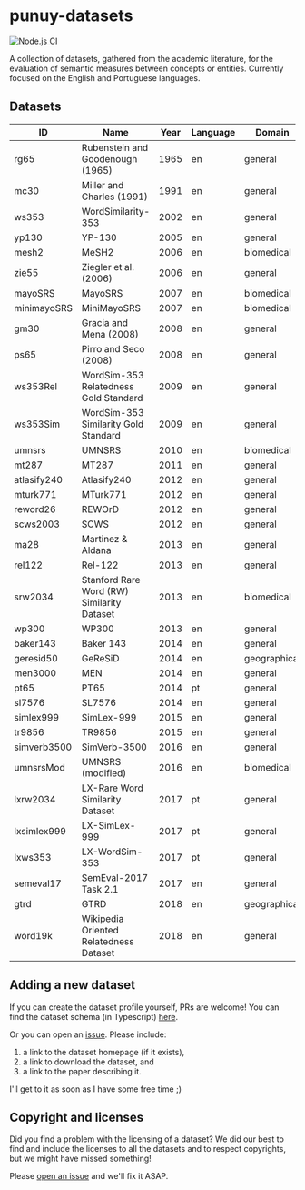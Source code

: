 # punuy-datasets

[![Node.js CI](https://github.com/andrefs/punuy-datasets/actions/workflows/node.js.yml/badge.svg)](https://github.com/andrefs/punuy-datasets/actions/workflows/node.js.yml)

A collection of datasets, gathered from the academic literature, for the evaluation of semantic measures between concepts or entities. Currently focused on the English and Portuguese languages.

## Datasets

<!-- datasets-section-start -->
<!-- Automatically generated by ./src/scripts/update-readme.ts -->

| ID          | Name                                       | Year | Language | Domain       | Sim/Rel | Reference                                                                                                                        | Website                                                                                                                                                |
| ----------- | ------------------------------------------ | ---- | -------- | ------------ | ------- | -------------------------------------------------------------------------------------------------------------------------------- | ------------------------------------------------------------------------------------------------------------------------------------------------------ |
| rg65        | Rubenstein and Goodenough (1965)           | 1965 | en       | general      | sim     | [link](https://dl.acm.org/doi/pdf/10.1145/365628.365657)                                                                         | [link](https://dl.acm.org/doi/pdf/10.1145/365628.365657)                                                                                               |
| mc30        | Miller and Charles (1991)                  | 1991 | en       | general      | sim     | [link](https://sci-hub.se/https://doi.org/10.1080/01690969108406936)                                                             |                                                                                                                                                        |
| ws353       | WordSimilarity-353                         | 2002 | en       | general      | sim     | [link](https://www.cs.tau.ac.il/~ruppin/p116-finkelstein.pdf)                                                                    | [link](https://www.cs.technion.ac.il/~gabr/resources/data/wordsim353/)                                                                                 |
| yp130       | YP-130                                     | 2005 | en       | general      | sim     | [link](http://david.wardpowers.info/Research/AI/papers/200601-GWC-VerbSimWN.pdf)                                                 |                                                                                                                                                        |
| mesh2       | MeSH2                                      | 2006 | en       | biomedical   | sim     | [link](https://users.uop.gr/~praftop/papers/pdf/wms06-PVHR.pdf)                                                                  | [link](https://www.intelligence.tuc.gr/similarity/datasets.php)                                                                                        |
| zie55       | Ziegler et al. (2006)                      | 2006 | en       | general      | rel     | [link](https://web.archive.org/web/20070824183036id_/http://www.informatik.uni-freiburg.de/~ksimon/papers/CIKM-06-Proximity.pdf) |                                                                                                                                                        |
| mayoSRS     | MayoSRS                                    | 2007 | en       | biomedical   | rel     | [link](https://www.sciencedirect.com/science/article/pii/S1532046406000645?via%3Dihub)                                           | [link](https://conservancy.umn.edu/handle/11299/196265)                                                                                                |
| minimayoSRS | MiniMayoSRS                                | 2007 | en       | biomedical   | rel     | [link](https://www.sciencedirect.com/science/article/pii/S1532046406000645?via%3Dihub)                                           | [link](https://conservancy.umn.edu/handle/11299/196265)                                                                                                |
| gm30        | Gracia and Mena (2008)                     | 2008 | en       | general      | rel     | [link](https://oa.upm.es/6549/1/Web-based_Measure.pdf)                                                                           |                                                                                                                                                        |
| ps65        | Pirro and Seco (2008)                      | 2008 | en       | general      | sim     | [link](https://dl.acm.org/doi/abs/10.1007/978-3-540-88873-4_25)                                                                  |                                                                                                                                                        |
| ws353Rel    | WordSim-353 Relatedness Gold Standard      | 2009 | en       | general      | rel     | [link](https://aclanthology.org/N09-1003.pdf)                                                                                    | [link](http://alfonseca.org/eng/research/wordsim353.html)                                                                                              |
| ws353Sim    | WordSim-353 Similarity Gold Standard       | 2009 | en       | general      | sim     | [link](https://aclanthology.org/N09-1003.pdf)                                                                                    | [link](http://alfonseca.org/eng/research/wordsim353.html)                                                                                              |
| umnsrs      | UMNSRS                                     | 2010 | en       | biomedical   | rel/sim | [link](https://www.ncbi.nlm.nih.gov/pmc/articles/PMC3041430/pdf/amia-2010_sympproc_0572.pdf)                                     | [link](https://conservancy.umn.edu/handle/11299/196265)                                                                                                |
| mt287       | MT287                                      | 2011 | en       | general      | rel     | [link](http://www.kiraradinsky.com/files/Radinsky-TemporalSemantics.pdf)                                                         | [link](http://www.kiraradinsky.com/Datasets.html)                                                                                                      |
| atlasify240 | Atlasify240                                | 2012 | en       | general      | rel     | [link](https://www.brenthecht.com/papers/bhecht_sigir2012_ExpSpatialization_SRplusE.pdf)                                         | [link](https://users.cs.northwestern.edu/~ddowney/data_code.html)                                                                                      |
| mturk771    | MTurk771                                   | 2012 | en       | general      | rel     | [link](https://www-ai.cs.tu-dortmund.de/LEHRE/FACHPROJEKT/WS1213/WordCorrelations.pdf)                                           | [link](http://www2.mta.ac.il/~gideon/datasets/mturk_771.html)                                                                                          |
| reword26    | REWOrD                                     | 2012 | en       | general      | rel     | [link](https://cdn.aaai.org/ojs/8107/8107-13-11634-1-2-20201228.pdf)                                                             | [link](https://relwod.wordpress.com/datasets/)                                                                                                         |
| scws2003    | SCWS                                       | 2012 | en       | general      | rel     | [link](https://aclanthology.org/P12-1092.pdf)                                                                                    | [link](https://ai.stanford.edu/~ehhuang/)                                                                                                              |
| ma28        | Martinez & Aldana                          | 2013 | en       | general      | sim     | [link](https://hal.science/hal-01628399/file/article.pdf)                                                                        | [link](https://hal.science/hal-01628399/file/article.pdf)                                                                                              |
| rel122      | Rel-122                                    | 2013 | en       | general      | rel     | [link](https://www.cs.ucf.edu/~seansz/publications/acl2013-szumlanski.pdf)                                                       | [link](https://www.cs.ucf.edu/~seansz/rel-122/)                                                                                                        |
| srw2034     | Stanford Rare Word (RW) Similarity Dataset | 2013 | en       | biomedical   | sim     | [link](https://nlp.stanford.edu/~lmthang/data/papers/conll13_morpho.pdf)                                                         | [link](https://nlp.stanford.edu/~lmthang/morphoNLM/)                                                                                                   |
| wp300       | WP300                                      | 2013 | en       | general      | sim     | [link](https://www.microsoft.com/en-us/research/wp-content/uploads/2016/02/CIKM841-Li.pdf)                                       | [link](http://adapt.seiee.sjtu.edu.cn/similarity/)                                                                                                     |
| baker143    | Baker 143                                  | 2014 | en       | general      | sim     | [link](https://aclanthology.org/D14-1034.pdf)                                                                                    | [link](https://github.com/sb895/verb-similarity-dataset)                                                                                               |
| geresid50   | GeReSiD                                    | 2014 | en       | geographical | rel/sim | [link](https://www.academia.edu/download/45239000/1402.3371.pdf)                                                                 | [link](https://github.com/ucd-spatial/Datasets/tree/master/geresid-geo_relatedness_similarity_dataset)                                                 |
| men3000     | MEN                                        | 2014 | en       | general      | rel     | [link](https://core.ac.uk/download/pdf/35317232.pdf)                                                                             | [link](https://staff.fnwi.uva.nl/e.bruni/MEN)                                                                                                          |
| pt65        | PT65                                       | 2014 | pt       | general      | rel     | [link](https://core.ac.uk/reader/217894830)                                                                                      | [link](http://www.inf.pucrs.br/linatural/wikimodels/similarity.html)                                                                                   |
| sl7576      | SL7576                                     | 2014 | en       | general      | sim     | [link](https://aclanthology.org/P14-1068.pdf)                                                                                    | [link](https://sites.google.com/view/carinasilberer)                                                                                                   |
| simlex999   | SimLex-999                                 | 2015 | en       | general      | sim     | [link](https://aclanthology.org/J15-4004.pdf)                                                                                    | [link](https://fh295.github.io/simlex.html)                                                                                                            |
| tr9856      | TR9856                                     | 2015 | en       | general      | rel     | [link](https://aclanthology.org/P15-2069.pdf)                                                                                    | [link](https://developer.ibm.com/exchanges/data/all/multi-word-term-relatedness-benchmark/)                                                            |
| simverb3500 | SimVerb-3500                               | 2016 | en       | general      | sim     | [link](https://aclanthology.org/D16-1235.pdf)                                                                                    | [link](https://www.repository.cam.ac.uk/items/8a568201-0fa4-4e54-81b1-f920102492ea)                                                                    |
| umnsrsMod   | UMNSRS (modified)                          | 2016 | en       | biomedical   | rel/sim | [link](https://academic.oup.com/bioinformatics/article/32/23/3635/2525643)                                                       | [link](https://conservancy.umn.edu/handle/11299/196265)                                                                                                |
| lxrw2034    | LX-Rare Word Similarity Dataset            | 2017 | pt       | general      | sim     | [link](https://www.grupocole.org/cole/library/ps/QueCarRodGarSilCorRenPerCamBra2017a.pdf)                                        | [link](https://portulanclarin.net/repository/browse/lx-rare-word-similarity-dataset/f8dd0332e6d911e6a2aa782bcb074135a226cf379cf746a8976dd3420f5a2813/) |
| lxsimlex999 | LX-SimLex-999                              | 2017 | pt       | general      | sim     | [link](https://www.grupocole.org/cole/library/ps/QueCarRodGarSilCorRenPerCamBra2017a.pdf)                                        | [link](https://portulanclarin.net/repository/browse/lx-simlex-999/4ab1ea58e6d311e6a2aa782bcb0741351e920e18429e4d3e9d229a58030812fe/)                   |
| lxws353     | LX-WordSim-353                             | 2017 | pt       | general      | rel     | [link](https://www.grupocole.org/cole/library/ps/QueCarRodGarSilCorRenPerCamBra2017a.pdf)                                        | [link](https://portulanclarin.net/repository/browse/lx-wordsim-353/c4e08b72e6dd11e6a2aa782bcb074135a5ac38ba70a14fb3adbd5782b21dacb0/)                  |
| semeval17   | SemEval-2017 Task 2.1                      | 2017 | en       | general      | sim     | [link](https://aclanthology.org/S17-2002.pdf)                                                                                    | [link](https://alt.qcri.org/semeval2017/task2/)                                                                                                        |
| gtrd        | GTRD                                       | 2018 | en       | geographical | rel     | [link](https://pdfs.semanticscholar.org/f8f1/b82386147b6a9142b2cff2dc662a3e614d80.pdf)                                           | [link](https://github.com/czgbjy/GTRD)                                                                                                                 |
| word19k     | Wikipedia Oriented Relatedness Dataset     | 2018 | en       | general      | rel     | [link](https://aclanthology.org/L18-1408.pdf)                                                                                    | [link](https://developer.ibm.com/exchanges/data/all/wikipedia-oriented-relatedness/)                                                                   |

<!-- datasets-section-end -->

## Adding a new dataset

If you can create the dataset profile yourself, PRs are welcome!
You can find the dataset schema (in Typescript) [here](./src/lib/types.ts).

Or you can open an [issue](https://github.com/andrefs/punuy-datasets/issues). Please include:

1. a link to the dataset homepage (if it exists),
1. a link to download the dataset, and
1. a link to the paper describing it.

I'll get to it as soon as I have some free time ;)

## Copyright and licenses

Did you find a problem with the licensing of a dataset? We did our best to find and include the licenses to all the datasets and to respect copyrights, but we might have missed something!

Please [open an issue](https://github.com/andrefs/punuy-datasets/issues) and we'll fix it ASAP.

